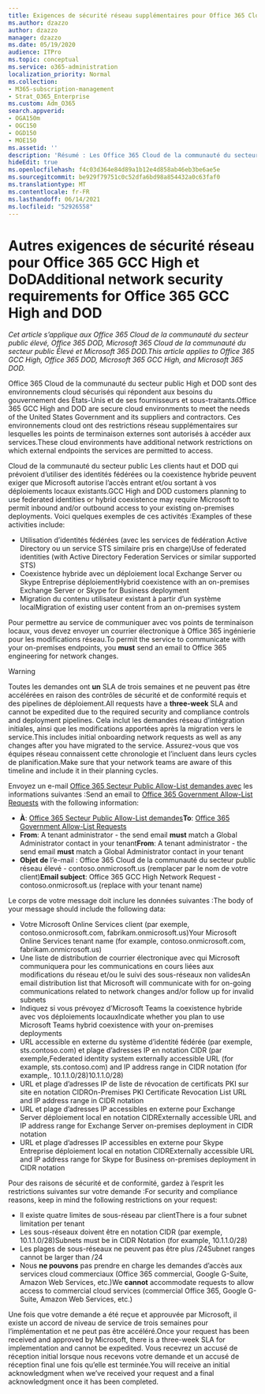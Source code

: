 ```yaml
---
title: Exigences de sécurité réseau supplémentaires pour Office 365 Cloud de la communauté du secteur public Haut et DoD
ms.author: dzazzo
author: dzazzo
manager: dzazzo
ms.date: 05/19/2020
audience: ITPro
ms.topic: conceptual
ms.service: o365-administration
localization_priority: Normal
ms.collection:
- M365-subscription-management
- Strat_O365_Enterprise
ms.custom: Adm_O365
search.appverid:
- OGA150m
- OGC150
- OGD150
- MOE150
ms.assetid: ''
description: 'Résumé : Les Office 365 Cloud de la communauté du secteur public Élevé et DoD ont des exigences de sécurité réseau supplémentaires'
hideEdit: true
ms.openlocfilehash: f4c03d364e84d89a1b12e4d858ab46eb3be6ae5e
ms.sourcegitcommit: be929f79751c0c52dfa6bd98a854432a0c63faf0
ms.translationtype: MT
ms.contentlocale: fr-FR
ms.lasthandoff: 06/14/2021
ms.locfileid: "52926558"
---
```

# <a name="additional-network-security-requirements-for-office-365-gcc-high-and-dod"></a><span data-ttu-id="16e99-103">Autres exigences de sécurité réseau pour Office 365 GCC High et DoD</span><span class="sxs-lookup"><span data-stu-id="16e99-103">Additional network security requirements for Office 365 GCC High and DOD</span></span>

<span data-ttu-id="16e99-104">*Cet article s’applique aux Office 365 Cloud de la communauté du secteur public élevé, Office 365 DOD, Microsoft 365 Cloud de la communauté du secteur public Élevé et Microsoft 365 DOD.*</span><span class="sxs-lookup"><span data-stu-id="16e99-104">*This article applies to Office 365 GCC High, Office 365 DOD, Microsoft 365 GCC High, and Microsoft 365 DOD.*</span></span>

<span data-ttu-id="16e99-105">Office 365 Cloud de la communauté du secteur public High et DOD sont des environnements cloud sécurisés qui répondent aux besoins du gouvernement des États-Unis et de ses fournisseurs et sous-traitants.</span><span class="sxs-lookup"><span data-stu-id="16e99-105">Office 365 GCC High and DOD are secure cloud environments to meet the needs of the United States Government and its suppliers and contractors.</span></span>  <span data-ttu-id="16e99-106">Ces environnements cloud ont des restrictions réseau supplémentaires sur lesquelles les points de terminaison externes sont autorisés à accéder aux services.</span><span class="sxs-lookup"><span data-stu-id="16e99-106">These cloud environments have additional network restrictions on which external endpoints the services are permitted to access.</span></span>

<span data-ttu-id="16e99-107">Cloud de la communauté du secteur public Les clients haut et DOD qui prévoient d’utiliser des identités fédérées ou la coexistence hybride peuvent exiger que Microsoft autorise l’accès entrant et/ou sortant à vos déploiements locaux existants.</span><span class="sxs-lookup"><span data-stu-id="16e99-107">GCC High and DOD customers planning to use federated identities or hybrid coexistence may require Microsoft to permit inbound and/or outbound access to your existing on-premises deployments.</span></span>  <span data-ttu-id="16e99-108">Voici quelques exemples de ces activités :</span><span class="sxs-lookup"><span data-stu-id="16e99-108">Examples of these activities include:</span></span>

* <span data-ttu-id="16e99-109">Utilisation d’identités fédérées (avec les services de fédération Active Directory ou un service STS similaire pris en charge)</span><span class="sxs-lookup"><span data-stu-id="16e99-109">Use of federated identities (with Active Directory Federation Services or similar supported STS)</span></span>
* <span data-ttu-id="16e99-110">Coexistence hybride avec un déploiement local Exchange Server ou Skype Entreprise déploiement</span><span class="sxs-lookup"><span data-stu-id="16e99-110">Hybrid coexistence with an on-premises Exchange Server or Skype for Business deployment</span></span>
* <span data-ttu-id="16e99-111">Migration du contenu utilisateur existant à partir d’un système local</span><span class="sxs-lookup"><span data-stu-id="16e99-111">Migration of existing user content from an on-premises system</span></span>

<span data-ttu-id="16e99-112">Pour permettre au service de communiquer avec vos points  de terminaison locaux, vous devez envoyer un courrier électronique à Office 365 ingénierie pour les modifications réseau.</span><span class="sxs-lookup"><span data-stu-id="16e99-112">To permit the service to communicate with your on-premises endpoints, you **must** send an email to Office 365 engineering for network changes.</span></span>

> [!WARNING]
> <span data-ttu-id="16e99-113">Toutes les demandes ont **un** SLA de trois semaines et ne peuvent pas être accélérées en raison des contrôles de sécurité et de conformité requis et des pipelines de déploiement.</span><span class="sxs-lookup"><span data-stu-id="16e99-113">All requests have a **three-week** SLA and cannot be expedited due to the required security and compliance controls and deployment pipelines.</span></span>  <span data-ttu-id="16e99-114">Cela inclut les demandes réseau d’intégration initiales, ainsi que les modifications apportées après la migration vers le service.</span><span class="sxs-lookup"><span data-stu-id="16e99-114">This includes initial onboarding network requests as well as any changes after you have migrated to the service.</span></span>  <span data-ttu-id="16e99-115">Assurez-vous que vos équipes réseau connaissent cette chronologie et l’incluent dans leurs cycles de planification.</span><span class="sxs-lookup"><span data-stu-id="16e99-115">Make sure that your network teams are aware of this timeline and include it in their planning cycles.</span></span>

<span data-ttu-id="16e99-116">Envoyez un e-mail [Office 365 Secteur Public Allow-List demandes avec](mailto:o365gwlt@microsoft.com) les informations suivantes :</span><span class="sxs-lookup"><span data-stu-id="16e99-116">Send an email to [Office 365 Government Allow-List Requests](mailto:o365gwlt@microsoft.com) with the following information:</span></span>

* <span data-ttu-id="16e99-117">**À**: [Office 365 Secteur Public Allow-List demandes](mailto:o365gwlt@microsoft.com)</span><span class="sxs-lookup"><span data-stu-id="16e99-117">**To**: [Office 365 Government Allow-List Requests](mailto:o365gwlt@microsoft.com)</span></span>
* <span data-ttu-id="16e99-118">**From**: A tenant administrator - the send email **must** match a Global Administrator contact in your tenant</span><span class="sxs-lookup"><span data-stu-id="16e99-118">**From**: A tenant administrator - the send email **must** match a Global Administrator contact in your tenant</span></span>
* <span data-ttu-id="16e99-119">**Objet de** l’e-mail : Office 365 Cloud de la communauté du secteur public réseau élevé - contoso.onmicrosoft.us (remplacer par le nom de votre client)</span><span class="sxs-lookup"><span data-stu-id="16e99-119">**Email subject**: Office 365 GCC High Network Request - contoso.onmicrosoft.us (replace with your tenant name)</span></span>

<span data-ttu-id="16e99-120">Le corps de votre message doit inclure les données suivantes :</span><span class="sxs-lookup"><span data-stu-id="16e99-120">The body of your message should include the following data:</span></span>

* <span data-ttu-id="16e99-121">Votre Microsoft Online Services client (par exemple, contoso.onmicrosoft.com, fabrikam.onmicrosoft.us)</span><span class="sxs-lookup"><span data-stu-id="16e99-121">Your Microsoft Online Services tenant name (for example, contoso.onmicrosoft.com, fabrikam.onmicrosoft.us)</span></span>
* <span data-ttu-id="16e99-122">Une liste de distribution de courrier électronique avec qui Microsoft communiquera pour les communications en cours liées aux modifications du réseau et/ou le suivi des sous-réseaux non valides</span><span class="sxs-lookup"><span data-stu-id="16e99-122">An email distribution list that Microsoft will communicate with for on-going communications related to network changes and/or follow up for invalid subnets</span></span>
* <span data-ttu-id="16e99-123">Indiquez si vous prévoyez d’Microsoft Teams la coexistence hybride avec vos déploiements locaux</span><span class="sxs-lookup"><span data-stu-id="16e99-123">Indicate whether you plan to use Microsoft Teams hybrid coexistence with your on-premises deployments</span></span>
* <span data-ttu-id="16e99-124">URL accessible en externe du système d’identité fédérée (par exemple, sts.contoso.com) et plage d’adresses IP en notation CIDR (par exemple,</span><span class="sxs-lookup"><span data-stu-id="16e99-124">Federated identity system externally accessible URL (for example, sts.contoso.com) and IP address range in CIDR notation (for example,.</span></span> <span data-ttu-id="16e99-125">10.1.1.0/28)</span><span class="sxs-lookup"><span data-stu-id="16e99-125">10.1.1.0/28)</span></span>
* <span data-ttu-id="16e99-126">URL et plage d’adresses IP de liste de révocation de certificats PKI sur site en notation CIDR</span><span class="sxs-lookup"><span data-stu-id="16e99-126">On-Premises PKI Certificate Revocation List URL and IP address range in CIDR notation</span></span>
* <span data-ttu-id="16e99-127">URL et plage d’adresses IP accessibles en externe pour Exchange Server déploiement local en notation CIDR</span><span class="sxs-lookup"><span data-stu-id="16e99-127">Externally accessible URL and IP address range for Exchange Server on-premises deployment in CIDR notation</span></span>
* <span data-ttu-id="16e99-128">URL et plage d’adresses IP accessibles en externe pour Skype Entreprise déploiement local en notation CIDR</span><span class="sxs-lookup"><span data-stu-id="16e99-128">Externally accessible URL and IP address range for Skype for Business on-premises deployment in CIDR notation</span></span>

<span data-ttu-id="16e99-129">Pour des raisons de sécurité et de conformité, gardez à l’esprit les restrictions suivantes sur votre demande :</span><span class="sxs-lookup"><span data-stu-id="16e99-129">For security and compliance reasons, keep in mind the following restrictions on your request:</span></span>

* <span data-ttu-id="16e99-130">Il existe quatre limites de sous-réseau par client</span><span class="sxs-lookup"><span data-stu-id="16e99-130">There is a four subnet limitation per tenant</span></span>
* <span data-ttu-id="16e99-131">Les sous-réseaux doivent être en notation CIDR (par exemple, 10.1.1.0/28)</span><span class="sxs-lookup"><span data-stu-id="16e99-131">Subnets must be in CIDR Notation (for example, 10.1.1.0/28)</span></span>
* <span data-ttu-id="16e99-132">Les plages de sous-réseaux ne peuvent pas être plus /24</span><span class="sxs-lookup"><span data-stu-id="16e99-132">Subnet ranges cannot be larger than /24</span></span>
* <span data-ttu-id="16e99-133">Nous **ne pouvons** pas prendre en charge les demandes d’accès aux services cloud commerciaux (Office 365 commercial, Google G-Suite, Amazon Web Services, etc.)</span><span class="sxs-lookup"><span data-stu-id="16e99-133">We **cannot** accommodate requests to allow access to commercial cloud services (commercial Office 365, Google G-Suite, Amazon Web Services, etc.)</span></span>

<span data-ttu-id="16e99-134">Une fois que votre demande a été reçue et approuvée par Microsoft, il existe un accord de niveau de service de trois semaines pour l’implémentation et ne peut pas être accéléré.</span><span class="sxs-lookup"><span data-stu-id="16e99-134">Once your request has been received and approved by Microsoft, there is a three-week SLA for implementation and cannot be expedited.</span></span>  <span data-ttu-id="16e99-135">Vous recevrez un accusé de réception initial lorsque nous recevons votre demande et un accusé de réception final une fois qu’elle est terminée.</span><span class="sxs-lookup"><span data-stu-id="16e99-135">You will receive an initial acknowledgment when we’ve received your request and a final acknowledgment once it has been completed.</span></span>
